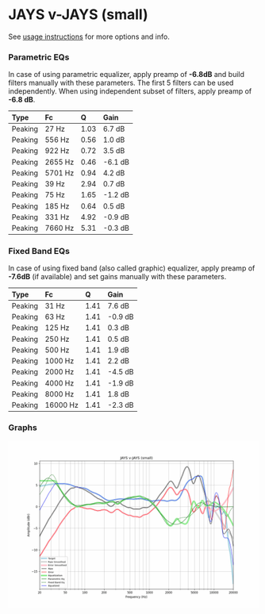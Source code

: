 # JAYS v-JAYS (small)
See [usage instructions](https://github.com/jaakkopasanen/AutoEq#usage) for more options and info.

### Parametric EQs
In case of using parametric equalizer, apply preamp of **-6.8dB** and build filters manually
with these parameters. The first 5 filters can be used independently.
When using independent subset of filters, apply preamp of **-6.8 dB**.

| Type    | Fc      |    Q | Gain    |
|:--------|:--------|:-----|:--------|
| Peaking | 27 Hz   | 1.03 | 6.7 dB  |
| Peaking | 556 Hz  | 0.56 | 1.0 dB  |
| Peaking | 922 Hz  | 0.72 | 3.5 dB  |
| Peaking | 2655 Hz | 0.46 | -6.1 dB |
| Peaking | 5701 Hz | 0.94 | 4.2 dB  |
| Peaking | 39 Hz   | 2.94 | 0.7 dB  |
| Peaking | 75 Hz   | 1.65 | -1.2 dB |
| Peaking | 185 Hz  | 0.64 | 0.5 dB  |
| Peaking | 331 Hz  | 4.92 | -0.9 dB |
| Peaking | 7660 Hz | 5.31 | -0.3 dB |

### Fixed Band EQs
In case of using fixed band (also called graphic) equalizer, apply preamp of **-7.6dB**
(if available) and set gains manually with these parameters.

| Type    | Fc       |    Q | Gain    |
|:--------|:---------|:-----|:--------|
| Peaking | 31 Hz    | 1.41 | 7.6 dB  |
| Peaking | 63 Hz    | 1.41 | -0.9 dB |
| Peaking | 125 Hz   | 1.41 | 0.3 dB  |
| Peaking | 250 Hz   | 1.41 | 0.5 dB  |
| Peaking | 500 Hz   | 1.41 | 1.9 dB  |
| Peaking | 1000 Hz  | 1.41 | 2.2 dB  |
| Peaking | 2000 Hz  | 1.41 | -4.5 dB |
| Peaking | 4000 Hz  | 1.41 | -1.9 dB |
| Peaking | 8000 Hz  | 1.41 | 1.8 dB  |
| Peaking | 16000 Hz | 1.41 | -2.3 dB |

### Graphs
![](./JAYS%20v-JAYS%20(small).png)